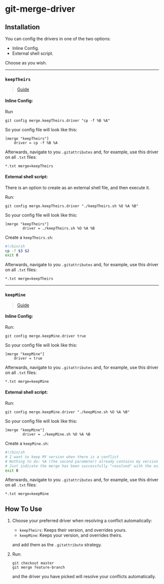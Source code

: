 # git-merge-driver

## Installation

You can config the drivers in one of the two options:
- Inline Config.
- External shell script.

Choose as you wish.

---

### `keepTheirs` 
> [Guide](https://stackoverflow.com/a/27999588/14427765)

#### Inline Config:

Run 
```
git config merge.keepTheirs.driver "cp -f %B %A"
```
So your config file will look like this:
```
[merge "keepTheirs"]
	driver = cp -f %B %A
```
Afterwards, navigate to you `.gitattributes` and, for example, use this driver on all `.txt` files:
```
*.txt merge=keepTheirs
```

#### External shell script:

There is an option to create as an external shell file, and then execute it.
  
Run:
```
git config merge.keepTheirs.driver "./keepTheirs.sh %O %A %B"
```

So your config file will look like this:
```
[merge "keepTheirs"]
        driver = ./keepTheirs.sh %O %A %B
```

Create a `keepTheirs.sh`:
```sh
#!/bin/sh
cp -f $3 $2
exit 0
```

Afterwards, navigate to you `.gitattributes` and, for example, use this driver on all `.txt` files:
```
*.txt merge=keepTheirs
```
---

### `keepMine`
> [Guide](https://stackoverflow.com/a/930495/14427765)

#### Inline Config:

Run:
```
git config merge.keepMine.driver true 
```

So your config file will look like this:
```
[merge "keepMine"]
	driver = true
```

Afterwards, navigate to you `.gitattributes` and, for example, use this driver on all `.txt` files:
```
*.txt merge=keepMine
```

#### External shell script:

Run:
```
git config merge.keepMine.driver "./keepMine.sh %O %A %B"
```

So your config file will look like this:
```
[merge "keepMine"]
        driver = ./keepMine.sh %O %A %B
```

Create a `keepMine.sh`:
```sh
#!/bin/sh
# I want to keep MY version when there is a conflict
# Nothing to do: %A (the second parameter) already contains my version
# Just indicate the merge has been successfully "resolved" with the exit status
exit 0
```

Afterwards, navigate to you `.gitattributes` and, for example, use this driver on all `.txt` files:
```
*.txt merge=keepMine
```

## How To Use

1. Choose your preferred driver when resolving a conflict automatically:
    - `keepTheirs`: Keeps their version, and overrides yours.
    - `keepMine`: Keeps your version, and overrides theirs.
    
    and add them as the `.gitattribute` strategy.

1. Run:
    ```
    git checkout master
    git merge feature-branch
    ```
    and the driver you have picked will resolve your conflicts automatically.
